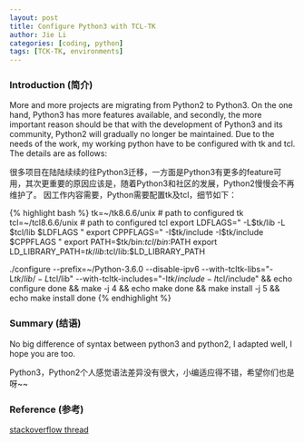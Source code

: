 ```yaml
---
layout: post
title: Configure Python3 with TCL-TK
author: Jie Li
categories: [coding, python]
tags: [TCK-TK, environments]
---
```


### Introduction (简介)
More and more projects are migrating from Python2 to Python3. On the one hand, Python3 has more features available, and secondly, the more important reason should be that with the development of Python3 and its community, Python2 will gradually no longer be maintained.
Due to the needs of the work, my working python have to be configured with tk and tcl. The details are as follows:

很多项目在陆陆续续的往Python3迁移，一方面是Python3有更多的feature可用，其次更重要的原因应该是，随着Python3和社区的发展，Python2慢慢会不再维护了。
因工作内容需要，Python需要配置tk及tcl，细节如下：

{% highlight bash %}
tk=~/tk8.6.6/unix # path to configured tk
tcl=~/tcl8.6.6/unix # path to configured tcl
export LDFLAGS=" -L$tk/lib -L $tcl/lib $LDFLAGS "
export CPPFLAGS=" -I$tk/include -I$tk/include $CPPFLAGS "
export PATH=$tk/bin:$tcl/bin:$PATH
export LD_LIBRARY_PATH=$tk/lib:$tcl/lib:$LD_LIBRARY_PATH

./configure --prefix=~/Python-3.6.0 --disable-ipv6 --with-tcltk-libs="-L$tk/lib/ -L$tcl/lib" --with-tcltk-includes="-I$tk/include -I$tcl/include" && echo configure done &&
make -j 4 && echo make done &&
make install -j 5 && echo make install done
{% endhighlight %}

### Summary (结语)
No big difference of syntax between python3 and python2, I adapted well, I hope you are too.

Python3，Python2个人感觉语法差异没有很大，小编适应得不错，希望你们也是呀~~

### Reference (参考)
[stackoverflow thread](https://stackoverflow.com/questions/16026348/preparing-tkinter-and-sqlite3-for-python-installation-no-admin-rights)
